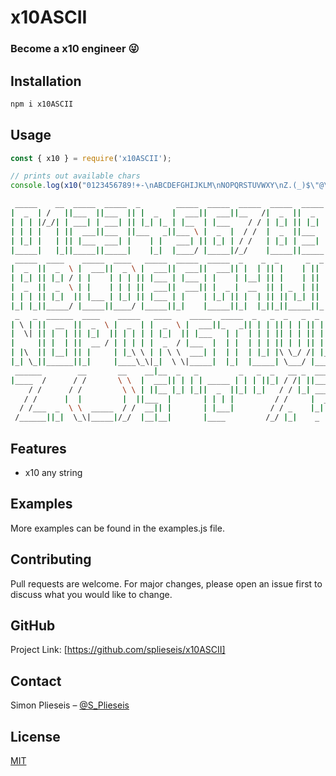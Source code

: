 

# x10ASCII

### Become a x10 engineer 😜

## Installation

```bash
npm i x10ASCII
```

## Usage

```javascript
const { x10 } = require('x10ASCII');

// prints out available chars
console.log(x10("0123456789!+-\nABCDEFGHIJKLM\nNOPQRSTUVWXY\nZ.(_)$\"@\"%\'?\'"));
```

```bash
 _____    __  _____  _____  _        _____  _____  _____  _____  _____  _               
|  _  | /   ||___  ||___  || |  _   |  ___||  ___||__   /|  _  ||  _  || |   _          
| | | |/_/| | ___| | ___| || |_| |_ | |__  | |___    / / | |_| || |_| || | _| |_  _____ 
| | | |   | ||  ___||___  ||___   _||___ \ |  _  |  / /  |  _  ||___  ||_||_   _||_____|
| |_| |   | || |___  ___| |    | |   ___| || |_| | / /   | |_| | ___| | _   |_|         
|_____|   |_||_____||_____|    |_|  |____/ |_____|/_/    |_____||_____||_|              
 _____  ____    _____  ____   _____  _____  _____  _    _  _      _  _    __ _      _________ 
|  _  ||  _  \ |  ___||  _ \ |  ___||  ___||  ___|| |  | || |    | || |  / /| |    |  _   _  |
| |_| || |_| / | |    | | | || |___ | |___ | |    | |__| || |    | || |_/ / | |    | | | | | |
|  _  ||  _  \ | |    | | | ||  ___||  ___|| |  _ |  __  || | _  | ||  _ |  | |    | | | | | |
| | | || |_|  || |___ | |_| || |___ | |    | |_| || |  | || || |_| || | \ \ | |___ | | | | | |
|_| |_||_____/ |_____||____/ |_____||_|    |_____||_|  |_||_||_____||_|  \_\|_____||_| |_| |_|
 _   _  ______  ____    _____   ____    _____  _____  _   _  _   _  _   _   _  _    _  _   _ 
| \ | ||  __  ||  _  \ |  _  | |  _  \ |  ___||_   _|| | | || | | || | | | | |\ \  / /\ \_/ /
|  \| || |  | || |_|  || | | | | |_|  || |___   | |  | | | || | | || | | | | | \ \/ /  \   / 
|     || |  | ||  __ / | | | | |  _  / |___  |  | |  | | | || | | || | | | | | |    |   | |  
| |\  || |__| || |     | |_\ \ | | \ \  ___| |  | |  | |_| |\ \_/ /| |_| |_| | / /\ \   | |  
|_| \_||______||_|     |____\_\|_|  \ \|_____|  |_|  |_____| \___/ |_________|/_/  \_\  |_|  
 ______        __       __    __|__  _   _         _   _  _   __ _  _____  _ 
|____  /      / /       \ \  |  ___|| | | | _____ | | | ||_| / /| ||___  || |
    / /      / /         \ \ | ||__ |_| |_||  _  ||_| |_|   / / |_| ___| ||_|
   / /      |  |         |  ||___  |       | | | |         / /     |  ___|   
  / /___  _  \ \  _____  / /  __|| |       | |___|        / / _    |_|       
 /______||_|  \_\|_____|/_/  |__|__|       |____         /_/ |_|    _        
```

## Features

- x10 any string

## Examples

More examples can be found in the examples.js file.

## Contributing

Pull requests are welcome. For major changes, please open an issue first to discuss what you would like to change.

## GitHub
Project Link: [https://github.com/splieseis/x10ASCII]

## Contact
Simon Plieseis – [@S_Plieseis](https://twitter.com/S_Plieseis)

## License

[MIT](https://choosealicense.com/licenses/mit/)